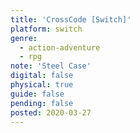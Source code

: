 ```yaml
---
title: 'CrossCode [Switch]'
platform: switch
genre:
  - action-adventure
  - rpg
note: 'Steel Case'
digital: false
physical: true
guide: false
pending: false
posted: 2020-03-27
---
```

